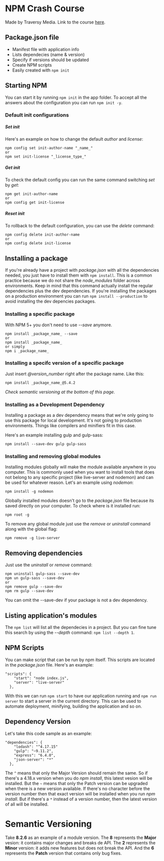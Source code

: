 # NPM Crash Course
Made by Traversy Media. Link to the course [here](https://www.youtube.com/watch?v=jHDhaSSKmB0).

## Package.json file
- Manifest file with application info
- Lists dependecies (name & version)
- Specify if versions should be updated
- Create NPM scripts
- Easily created with ```npm init```

## Starting NPM
You can start it by running ```npm init``` in the app folder.
To accept all the answers about the configuration you can run ```npm init -y```.

### Default init configurations

##### Set init
Here's an example on how to change the default *author* and *license*:
```
npm config set init-author-name "_name_"
or
npm set init-license "_license_type_"
```

##### Get init
To check the default config you can run the same command switching *set* by *get*:
```
npm get init-author-name
or
npm config get init-license
```

##### Reset init
To rollback to the default configuration, you can use the *delete* command:
```
npm config delete init-author-name
or
npm config delete init-license
```

## Installing a package
If you're already have a project with *package.json* with all the dependencies needed, you just have to install them with ```npm install```. This is a common practice because we do not share the *node_modules* folder across environments. Keep in mind that this command actually install the regular dependencies plus the dev dependencies.
If you're installing the packages on a production environment you can run ```npm install --production``` to avoid installing the dev depencies packages.

### Installing a specific package

With NPM 5+ you don't need to use *--save* anymore.
```
npm install _package_name_ --save
or
npm install _package_name_
or simply
npm i _package_name_
```

### Installing a specifc version of a specific package
Just insert *@version_number* right after the package name. Like this:
```
npm install _package_name_@5.4.2
```
*Check semantic versioning at the bottom of this page.*

### Installing as a Development Dependency
Installing a package as a dev dependency means that we're only going to use this package for local development. It's not going to production environments. Things like compilers and minifiers fit in this case.

Here's an example installing gulp and gulp-sass:
```
npm install --save-dev gulp gulp-sass
```

### Installing and removing global modules
Installing modules globally will make the module available anywhere in you computer. This is commonly used when you want to install tools that does not belong to any specific project (like live-server and nodemon) and can be used for whatever reason. Let's an example using *nodemon*:
```
npm install -g nodemon
```

Globally installed modules doesn't go to the *package.json* file because its saved directly on your computer. To check where is it installed run:
```
npm root -g
```

To remove any global module just use the *remove* or *uninstall* command along with the global flag:
```
npm remove -g live-server
```

## Removing dependencies
Just use the *uninstall* or *remove* command:
```
npm uninstall gulp-sass --save-dev
npm un gulp-sass --save-dev
or
npm remove gulp --save-dev
npm rm gulp --save-dev
```
You can omit the --save-dev if your package is not a dev dependency.

## Listing application's modules
The ```npm list``` will list all the dependecies in a project. But you can fine tune this search by using the *--depth* command: ```npm list --depth 1```.

## NPM Scripts
You can make script that can be run by npm itself. This scripts are located in the *package.json* file. Here's an example:
```
"scripts": {
    "start": "node index.js",
    "server": "live-server"
  },
```
With this we can run ```npm start``` to have our application running and ```npm run server``` to start a server in the current directory. This can be used to automate deployment, minifying, building the application and so on.

## Dependency Version
Let's take this code sample as an example:
```
"dependencies": {
    "lodash": "^4.17.15"
    "gulp": "~9.11.2",
    "express": "6.4.0",
    "json-server": "*"
  },
```
The ```^``` means that only the Major Version should remain the same. So if there's a 4.18.x version when you do *npm install*, this latest vesion will be installed.
But the ```~``` means that only the Patch version can be upgraded when there is a new version available.
If there's no character before the version number then that exact version will be installed when you run *npm install*. But if there's a ```*``` instead of a version number, then the latest version of all will be installed.

# Semantic Versioning
Take **8.2.6** as an example of a module version.
The **8** represents the **Major** vesion: it contains major changes and breaks de API.
The **2** represents the **Minor** version: it adds new features but does not break the API.
And the **6** represents the **Patch** version that contains only bug fixes.